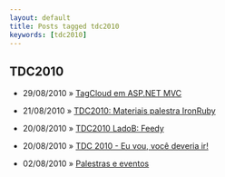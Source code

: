 ```yaml
---
layout: default
title: Posts tagged tdc2010
keywords: [tdc2010]
---
```

<h2 class="category">TDC2010</h2>
<ul class="posts">
<li>
<p>
<span class="date">29/08/2010</span> &raquo;
<a href="/blog/tagcloud-em-asp-net-mvc">TagCloud em ASP.NET MVC </a>
</p>
</li>
<li>
<p>
<span class="date">21/08/2010</span> &raquo;
<a href="/blog/tdc2010-materiais-palestra-ironruby">TDC2010: Materiais palestra IronRuby </a>
</p>
</li>
<li>
<p>
<span class="date">20/08/2010</span> &raquo;
<a href="/blog/tdc2010-ladob-feedy">TDC2010 LadoB: Feedy</a>
</p>
</li>
<li>
<p>
<span class="date">20/08/2010</span> &raquo;
<a href="/blog/tdc-2010-eu-vou-voce-deveria-ir">TDC 2010 - Eu vou, você deveria ir!</a>
</p>
</li>
<li>
<p>
<span class="date">02/08/2010</span> &raquo;
<a href="/blog/palestras-e-eventos">Palestras e eventos</a>
</p>
</li>
</ul>

